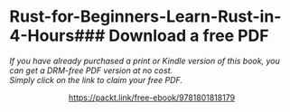 # Rust-for-Beginners-Learn-Rust-in-4-Hours### Download a free PDF

 <i>If you have already purchased a print or Kindle version of this book, you can get a DRM-free PDF version at no cost.<br>Simply click on the link to claim your free PDF.</i>
<p align="center"> <a href="https://packt.link/free-ebook/9781801818179">https://packt.link/free-ebook/9781801818179 </a> </p>